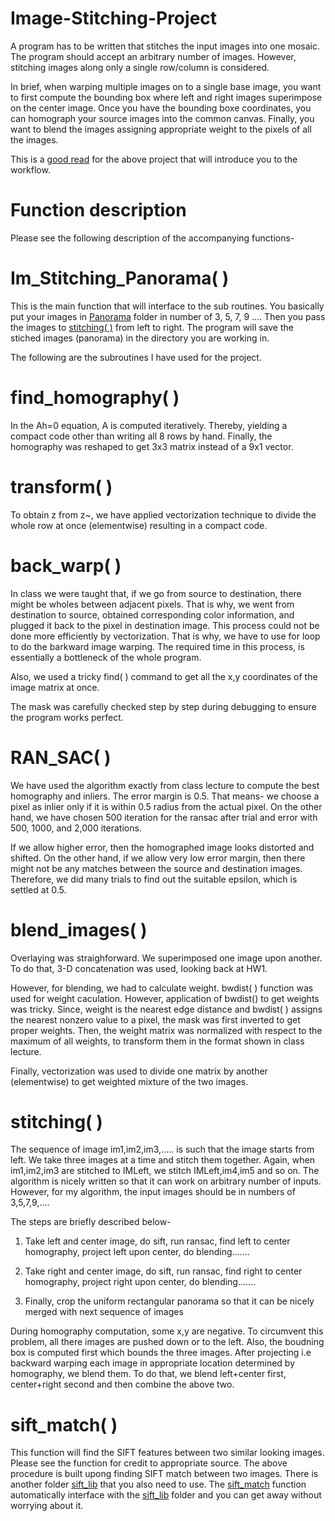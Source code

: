 # Image-Stitching-Project

A program has to be written that stitches the input images into one mosaic. The program should accept an arbitrary number of images. However, stitching images along only a single row/column is considered.

In brief, when warping multiple images on to a single base image, you want to first compute the bounding box where left and right images superimpose on the center image. Once you have the bounding boxe coordinates, you can homograph your source images into the common canvas. Finally, you want to blend the images assigning appropriate weight to the pixels of all the images.

This is a [good read](https://courses.engr.illinois.edu/cs498dwh/fa2010/lectures/Lecture%2017%20-%20Photo%20Stitching.pdf) for the above project that will introduce you to the workflow.


# Function description
Please see the following description of the accompanying functions-

# Im_Stitching_Panorama( )
This is the main function that will interface to the sub routines. You basically put your images in [Panorama](https://github.com/tashrifbillah/Image-Stitching-Project/tree/master/Panorama) folder in number of 3, 5, 7, 9 .... Then you pass the images to [stitching( )](https://github.com/tashrifbillah/Image-Stitching-Project/blob/master/stitching.m) from left to right. The program will save the stiched images (panorama) in the directory you are working in.

The following are the subroutines I have used for the project.

# find_homography( )

In the Ah=0 equation, A is computed iteratively. Thereby, yielding a compact code other than writing all 8 rows by hand. Finally, the homography was reshaped to get 3x3 matrix instead of a 9x1 vector.


# transform( )

To obtain z from z~, we have applied vectorization technique to divide the whole row at once (elementwise) resulting in a compact code.


# back_warp( )

In class we were taught that, if we go from source to destination, there might be wholes between adjacent pixels. That is why, we went from destination to source, obtained corresponding color information, and plugged it back to the pixel in destination image. This process could not be done more efficiently by vectorization. That is why, we have to use for loop to do the barkward image warping. The required time in this process, is essentially a bottleneck of the whole program.

Also, we used a tricky find( ) command to get all the x,y coordinates of the image matrix at once.

The mask was carefully checked step by step during debugging to ensure the program works perfect.


# RAN_SAC( )

We have used the algorithm exactly from class lecture to compute the best homography and inliers. The error margin is 0.5. That means- we choose a pixel as inlier only if it is within 0.5 radius from the actual pixel. On the other hand, we have chosen 500 iteration for the ransac after trial and error with 500, 1000, and 2,000 iterations.

If we allow higher error, then the homographed image looks distorted and shifted. On the other hand, if we allow very low error margin, then there might not be any matches between the source and destination images. Therefore, we did many trials to find out the suitable epsilon, which is settled at 0.5.


# blend_images( )

Overlaying was straighforward. We superimposed one image upon another. To do that, 3-D concatenation was used, looking back at HW1.

However, for blending, we had to calculate weight. bwdist( ) function was used for weight caculation. However, application of bwdist() to get weights was tricky. Since, weight is the nearest edge distance and bwdist( ) assigns the nearest nonzero value to a pixel, the mask was first inverted to get proper weights. Then, the weight matrix was normalized with respect to the maximum of all weights, to transform them in the format shown in class lecture.

Finally, vectorization was used to divide one matrix by another (elementwise) to get weighted mixture of the two images.


# stitching( )

The sequence of image im1,im2,im3,..... is such that the image starts from left. We take three images at a time and stitch them together. Again, when im1,im2,im3 are stitched to IMLeft, we stitch IMLeft,im4,im5 and so on. The algorithm is nicely written so that it can work on arbitrary number of inputs. However, for my algorithm, the input images should be in numbers of 3,5,7,9,....


The steps are briefly described below-

1. Take left and center image, do sift, run ransac, find left to center homography, project left upon center, do blending.......

2. Take right and center image, do sift, run ransac, find right to center homography, project right upon center, do blending.......

3. Finally, crop the uniform rectangular panorama so that it can be nicely merged with next sequence of images


During homography computation, some x,y are negative. To circumvent this problem, all there images are pushed down or to the left. Also, the boudning box is computed first which bounds the three images. After projecting i.e backward warping each image in appropriate location determined by homography, we blend them. To do that, we blend left+center first, center+right second and then combine the above two.

# sift_match( )
This function will find the SIFT features between two similar looking images. Please see the function for credit to appropriate source. The above procedure is built upong finding SIFT match between two images. There is another folder [sift_lib](https://github.com/tashrifbillah/Image-Stitching-Project/tree/master/sift_lib) that you also need to use. The [sift_match](https://github.com/tashrifbillah/Image-Stitching-Project/blob/master/sift_match.m) function automatically interface with the [sift_lib](https://github.com/tashrifbillah/Image-Stitching-Project/tree/master/sift_lib) folder and you can get away without worrying about it.

